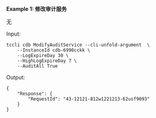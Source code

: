 **Example 1: 修改审计服务**

无

Input: 

```
tccli cdb ModifyAuditService --cli-unfold-argument  \
    --InstanceId cdb-6990cckk \
    --LogExpireDay 30 \
    --HighLogExpireDay 7 \
    --AuditAll True
```

Output: 
```
{
    "Response": {
        "RequestId": "43-12121-812w1221213-62usf9093"
    }
}
```

